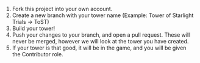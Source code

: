 1. Fork this project into your own account.
2. Create a new branch with your tower name (Example: Tower of Starlight Trials -> ToST)
3. Build your tower!
4. Push your changes to your branch, and open a pull request. These will never be merged, however we will look at the tower you have created.
5. If your tower is that good, it will be in the game, and you will be given the Contributor role.
